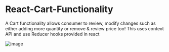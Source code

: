 # React-Cart-Functionality
A Cart functionality allows consumer to review, modify changes  such as either adding more quantity or remove &amp; review price too! This uses context API and use Reducer hooks provided in react

![image](https://github.com/kewalkhondekar25/React-Cart-Functionality/assets/121751972/4f733e4c-7a0f-4ae2-969d-d709e9f3cf5f)
